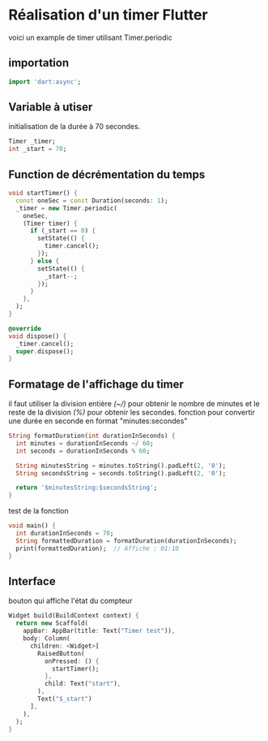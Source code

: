 # Réalisation d'un timer Flutter
voici un example de timer utilisant Timer.periodic

## importation
```dart
import 'dart:async';
```

## Variable à utiser
initialisation de la durée à 70 secondes.

```dart
Timer _timer;
int _start = 70;

``` 

## Function de décrémentation du temps

```dart
void startTimer() {
  const oneSec = const Duration(seconds: 1);
  _timer = new Timer.periodic(
    oneSec,
    (Timer timer) {
      if (_start == 0) {
        setState(() {
          timer.cancel();
        });
      } else {
        setState(() {
          _start--;
        });
      }
    },
  );
}

@override
void dispose() {
  _timer.cancel();
  super.dispose();
}
```

## Formatage de l'affichage du timer
il faut utiliser la division entière *(~/)* pour obtenir le nombre de minutes et le reste de la division *(%)* pour obtenir les secondes.
fonction pour convertir une durée en seconde en format "minutes:secondes"
```dart
String formatDuration(int durationInSeconds) {
  int minutes = durationInSeconds ~/ 60;
  int seconds = durationInSeconds % 60;

  String minutesString = minutes.toString().padLeft(2, '0');
  String secondsString = seconds.toString().padLeft(2, '0');

  return '$minutesString:$secondsString';
}
```
test de la fonction
```dart
void main() {
  int durationInSeconds = 70;
  String formattedDuration = formatDuration(durationInSeconds);
  print(formattedDuration);  // Affiche : 01:10
}
```
## Interface
bouton qui affiche l'état du compteur
```dart
Widget build(BuildContext context) {
  return new Scaffold(
    appBar: AppBar(title: Text("Timer test")),
    body: Column(
      children: <Widget>[
        RaisedButton(
          onPressed: () {
            startTimer();
          },
          child: Text("start"),
        ),
        Text("$_start")
      ],
    ),
  );
}
```
